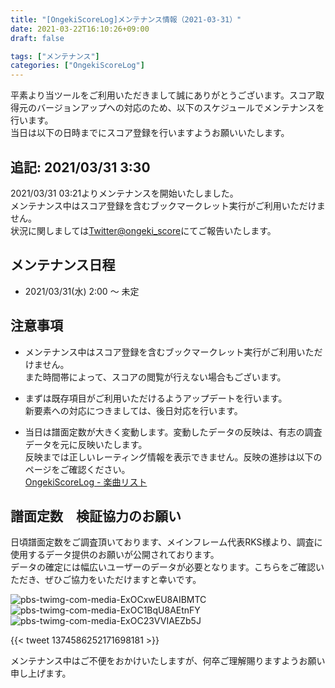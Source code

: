 ```yaml
---
title: "[OngekiScoreLog]メンテナンス情報（2021-03-31）"
date: 2021-03-22T16:10:26+09:00
draft: false

tags: ["メンテナンス"]
categories: ["OngekiScoreLog"]
---
```


平素より当ツールをご利用いただきまして誠にありがとうございます。スコア取得元のバージョンアップへの対応のため、以下のスケジュールでメンテナンスを行います。  
当日は以下の日時までにスコア登録を行いますようお願いいたします。

<!--more-->

## 追記: 2021/03/31 3:30

2021/03/31 03:21よりメンテナンスを開始いたしました。  
メンテナンス中はスコア登録を含むブックマークレット実行がご利用いただけません。  
状況に関しましては[Twitter@ongeki_score](https://twitter.com/ongeki_score)にてご報告いたします。

## メンテナンス日程

- 2021/03/31(水) 2:00 〜 未定

## 注意事項

- メンテナンス中はスコア登録を含むブックマークレット実行がご利用いただけません。  
また時間帯によって、スコアの閲覧が行えない場合もございます。

- まずは既存項目がご利用いただけるようアップデートを行います。  
新要素への対応につきましては、後日対応を行います。

- 当日は譜面定数が大きく変動します。変動したデータの反映は、有志の調査データを元に反映いたします。  
反映までは正しいレーティング情報を表示できません。反映の進捗は以下のページをご確認ください。  
[OngekiScoreLog - 楽曲リスト](https://ongeki-score.net/music)

## 譜面定数　検証協力のお願い

日頃譜面定数をご調査頂いております、メインフレーム代表RKS様より、調査に使用するデータ提供のお願いが公開されております。  
データの確定には幅広いユーザーのデータが必要となります。こちらをご確認いただき、ぜひご協力をいただけますと幸いです。

![pbs-twimg-com-media-ExOCxwEU8AIBMTC](/images/pbs-twimg-com-media-ExOCxwEU8AIBMTC.png)  
![pbs-twimg-com-media-ExOC1BqU8AEtnFY](/images/pbs-twimg-com-media-ExOC1BqU8AEtnFY.png)  
![pbs-twimg-com-media-ExOC23VVIAEZb5J](/images/pbs-twimg-com-media-ExOC23VVIAEZb5J.png)

{{< tweet 1374586252171698181 >}}

メンテナンス中はご不便をおかけいたしますが、何卒ご理解賜りますようお願い申し上げます。
